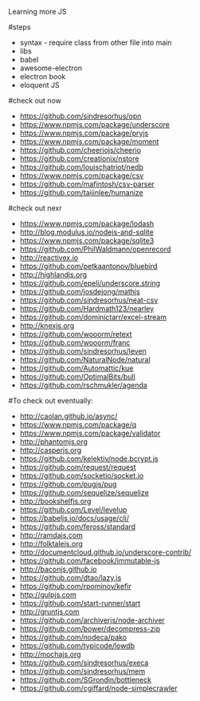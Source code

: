 Learning more JS

#steps
* syntax - require class from other file into main
* libs
* babel
* awesome-electron
* electron book
* eloquent JS

#check out now
* https://github.com/sindresorhus/opn
* https://www.npmjs.com/package/underscore
* https://www.npmjs.com/package/pryjs
* https://www.npmjs.com/package/moment
* https://github.com/cheeriojs/cheerio
* https://github.com/creationix/nstore
* https://github.com/louischatriot/nedb
* https://www.npmjs.com/package/csv
* https://github.com/mafintosh/csv-parser
* https://github.com/taijinlee/humanize

#check out nexr
* https://www.npmjs.com/package/lodash
* http://blog.modulus.io/nodejs-and-sqlite
* https://www.npmjs.com/package/sqlite3
* https://github.com/PhilWaldmann/openrecord
* http://reactivex.io
* https://github.com/petkaantonov/bluebird
* http://highlandjs.org
* https://github.com/epeli/underscore.string
* https://github.com/josdejong/mathjs
* https://github.com/sindresorhus/neat-csv
* https://github.com/Hardmath123/nearley
* https://github.com/dominictarr/excel-stream
* http://knexjs.org
* https://github.com/wooorm/retext
* https://github.com/wooorm/franc
* https://github.com/sindresorhus/leven
* https://github.com/NaturalNode/natural
* https://github.com/Automattic/kue
* https://github.com/OptimalBits/bull
* https://github.com/rschmukler/agenda

#To check out eventually:
* http://caolan.github.io/async/
* https://www.npmjs.com/package/q
* https://www.npmjs.com/package/validator
* http://phantomjs.org
* http://casperjs.org
* https://github.com/kelektiv/node.bcrypt.js
* https://github.com/request/request
* https://github.com/socketio/socket.io
* https://github.com/pugjs/pug
* https://github.com/sequelize/sequelize
* http://bookshelfjs.org
* https://github.com/Level/levelup
* https://babeljs.io/docs/usage/cli/
* https://github.com/feross/standard
* http://ramdajs.com
* http://folktalejs.org
* http://documentcloud.github.io/underscore-contrib/
* https://github.com/facebook/immutable-js
* http://baconjs.github.io
* https://github.com/dtao/lazy.js
* https://github.com/rpominov/kefir
* http://gulpjs.com
* https://github.com/start-runner/start
* http://gruntjs.com
* https://github.com/archiverjs/node-archiver
* https://github.com/bower/decompress-zip
* https://github.com/nodeca/pako
* https://github.com/typicode/lowdb
* http://mochajs.org
* https://github.com/sindresorhus/execa
* https://github.com/sindresorhus/mem
* https://github.com/SGrondin/bottleneck
* https://github.com/cgiffard/node-simplecrawler
